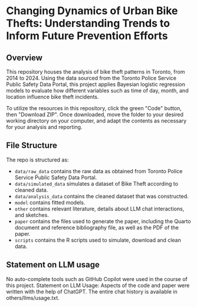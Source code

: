 # Changing Dynamics of Urban Bike Thefts: Understanding Trends to Inform Future Prevention Efforts

## Overview

This repository houses the analysis of bike theft patterns in Toronto, from 2014 to 2024. Using the data sourced from the Toronto Police Service Public Safety Data Portal, this project applies Bayesian logistic regression models to evaluate how different variables such as time of day, month, and location influence bike theft incidents.

To utilize the resources in this repository, click the green "Code" button, then "Download ZIP". Once downloaded, move the folder to your desired working directory on your computer, and adapt the contents as necessary for your analysis and reporting.


## File Structure

The repo is structured as:

-   `data/raw_data` contains the raw data as obtained from Toronto Police Service Public Safety Data Portal.
-   `data/simulated_data` simulates a dataset of Bike Theft according to cleaned data. 
-   `data/analysis_data` contains the cleaned dataset that was constructed.
-   `model` contains fitted models. 
-   `other` contains relevant literature, details about LLM chat interactions, and sketches.
-   `paper` contains the files used to generate the paper, including the Quarto document and reference bibliography file, as well as the PDF of the paper. 
-   `scripts` contains the R scripts used to simulate, download and clean data.


## Statement on LLM usage

No auto-complete tools such as GitHub Copilot were used in the course of this project. Statement on LLM Usage: Aspects of the code and paper were written with the help of ChatGPT. The entire chat history is available in others/llms/usage.txt.

